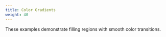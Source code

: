 ```yaml
---
title: Color Gradients
weight: 40
---
```

These examples demonstrate filling regions with smooth color transitions.
